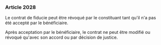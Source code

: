 ### Article 2028

Le contrat de fiducie peut être révoqué par le constituant tant qu'il n'a pas été accepté par le bénéficiaire.

Après acceptation par le bénéficiaire, le contrat ne peut être modifié ou révoqué qu'avec son accord ou par décision de justice.

